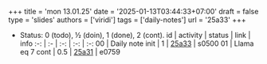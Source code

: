 +++
title = 'mon 13.01.25'
date = '2025-01-13T03:44:33+07:00'
draft = false
type = 'slides'
authors = ['viridi']
tags = ['daily-notes']
url = '25a33'
+++
<!-- more -->

+ Status: 0 (todo), &half; (doin), 1 (done), 2 (cont).
id | activity | status | link | info
:-: | :- | :-: | :-: | :-:
00 | Daily note init | 1 | [25a33](/rusn/25a33) | s0500
01 | Llama eq 7 cont | 0.5 | [25a31](/rusn/25a31) | e0759
